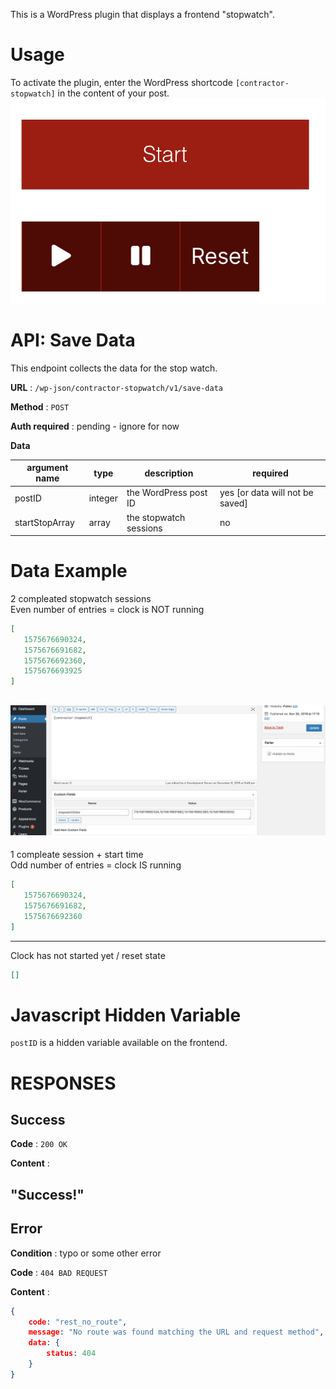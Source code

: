 This is a WordPress plugin that displays a frontend "stopwatch". 

# Usage

To activate the plugin, enter the WordPress shortcode ``[contractor-stopwatch]`` in the content of your post.
![Frontend](https://raw.githubusercontent.com/JohnDeeBDD/stopwatch-block/master/clock-face.png)

# API: Save Data

This endpoint collects the data for the stop watch.

**URL** : `/wp-json/contractor-stopwatch/v1/save-data`

**Method** : `POST`

**Auth required** : pending - ignore for now

**Data**

argument name| type | description| required
------------ | --------- | ------- | -------
postID | integer | the WordPress post ID | yes [or data will not be saved]
startStopArray | array | the stopwatch sessions | no

# Data Example

2 compleated stopwatch sessions<br />
Even number of entries = clock is NOT running<br />
```json
[ 
   1575676690324,
   1575676691682,
   1575676692360,
   1575676693925
]
```
![WordPress Screenshot](https://raw.githubusercontent.com/JohnDeeBDD/stopwatch-block/master/stopwatch-data2.png)
---
1 compleate session + start time<br />
Odd number of entries = clock IS running<br />
```json
[ 
   1575676690324,
   1575676691682,
   1575676692360
]
```
---
Clock has not started yet / reset state<br />
```json
[]
```
# Javascript Hidden Variable
``postID`` is a hidden variable available on the frontend.

# RESPONSES
## Success

**Code** : `200 OK`

**Content** :

"Success!"
---
## Error

**Condition** : typo or some other error

**Code** : `404 BAD REQUEST`

**Content** :

```json
{
    code: "rest_no_route",
    message: "No route was found matching the URL and request method",
    data: {
        status: 404
    }
}
```
